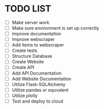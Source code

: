 TODO LIST
========

- [ ] Make server work
- [ ] Make sure environment is set up correctly
- [ ] Improve documentation
- [ ] Improve webscraper
- [ ] Add items to webscraper
- [ ] Create tests
- [ ] Structure Database
- [ ] Create Website
- [ ] Create API
- [ ] Add API Documentation
- [ ] Add Website Documentation
- [ ] Utilize Flask-SQLAlchemy
- [ ] Utilize pandas or equvalent
- [ ] Utilize plotly
- [ ] Test and deploy to cloud